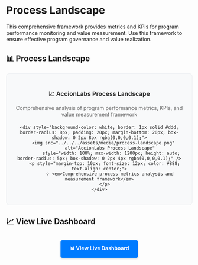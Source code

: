 # Process Landscape

This comprehensive framework provides metrics and KPIs for program performance monitoring and value measurement. Use this framework to ensure effective program governance and value realization.

## 📊 Process Landscape

<div style="text-align: center; margin: 20px 0; padding: 20px; background-color: #f8f9fa; border-radius: 8px; border: 1px solid #e9ecef;">
    <div style="margin-bottom: 15px;">
        <h3 style="color: #333; margin-bottom: 10px;">📈 AccionLabs Process Landscape</h3>
        <p style="color: #666; margin-bottom: 20px;">Comprehensive analysis of program performance metrics, KPIs, and value measurement framework</p>
    </div>
    
    <div style="background-color: white; border: 1px solid #ddd; border-radius: 8px; padding: 20px; margin-bottom: 20px; box-shadow: 0 2px 8px rgba(0,0,0,0.1);">
        <img src="../../../assets/media/process-landscape.png" 
             alt="AccionLabs Process Landscape" 
             style="width: 100%; max-width: 1200px; height: auto; border-radius: 5px; box-shadow: 0 2px 4px rgba(0,0,0,0.1);" />
        <p style="margin-top: 10px; font-size: 12px; color: #888; text-align: center;">
            💡 <em>Comprehensive process metrics analysis and measurement framework</em>
        </p>
    </div>
</div>

## 📈 View Live Dashboard

<div style="text-align: center; margin: 30px 0;">
    <a href="https://lookerstudio.google.com/s/pu-54HUjyG8" 
       target="_blank" 
       style="display: inline-block; padding: 12px 24px; background-color: #007bff; color: white; text-decoration: none; border-radius: 5px; font-weight: bold; box-shadow: 0 2px 4px rgba(0,0,0,0.2); transition: background-color 0.3s;">
        📊 View Live Dashboard
    </a>
</div>


